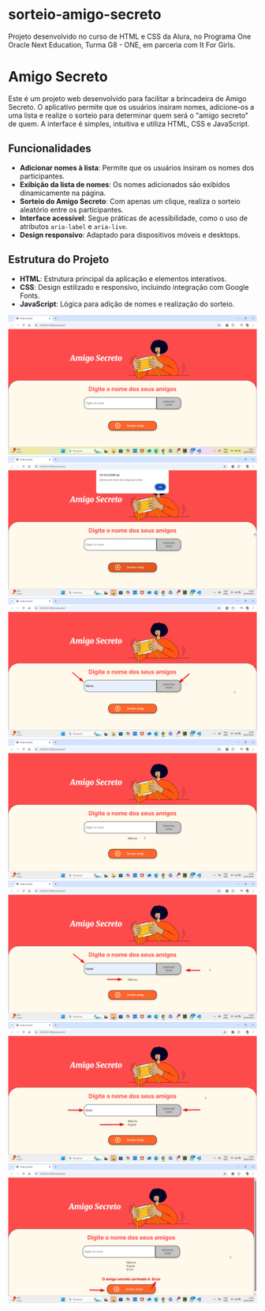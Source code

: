 # sorteio-amigo-secreto
Projeto desenvolvido no curso de HTML e CSS da Alura, no Programa One Oracle Next Education, Turma G8 - ONE, em parceria com It For Girls.

# Amigo Secreto

Este é um projeto web desenvolvido para facilitar a brincadeira de Amigo Secreto. O aplicativo permite que os usuários insiram nomes, adicione-os a uma lista e realize o sorteio para determinar quem será o "amigo secreto" de quem. A interface é simples, intuitiva e utiliza HTML, CSS e JavaScript.

## Funcionalidades

- **Adicionar nomes à lista**: Permite que os usuários insiram os nomes dos participantes.
- **Exibição da lista de nomes**: Os nomes adicionados são exibidos dinamicamente na página.
- **Sorteio do Amigo Secreto**: Com apenas um clique, realiza o sorteio aleatório entre os participantes.
- **Interface acessível**: Segue práticas de acessibilidade, como o uso de atributos `aria-label` e `aria-live`.
- **Design responsivo**: Adaptado para dispositivos móveis e desktops.

## Estrutura do Projeto

- **HTML**: Estrutura principal da aplicação e elementos interativos.
- **CSS**: Design estilizado e responsivo, incluindo integração com Google Fonts.
- **JavaScript**: Lógica para adição de nomes e realização do sorteio.

![Home do projeto](assets/home-amigo-secreto.png)
![Aviso](assets/aviso-sorteio.png)
![Primeiro amigo](assets/inserindo-primeiro-nome.png)
![Lista primeiro nome inserido](assets/lista-nome-inserido1.png)
![Segundo amigo](assets/inserindo-segundo-nome.png)
![Terceiro amigo](assets/inserindo-terceiro-nome.png)
![Nome sorteado](assets/amigo-sorteado.png)

